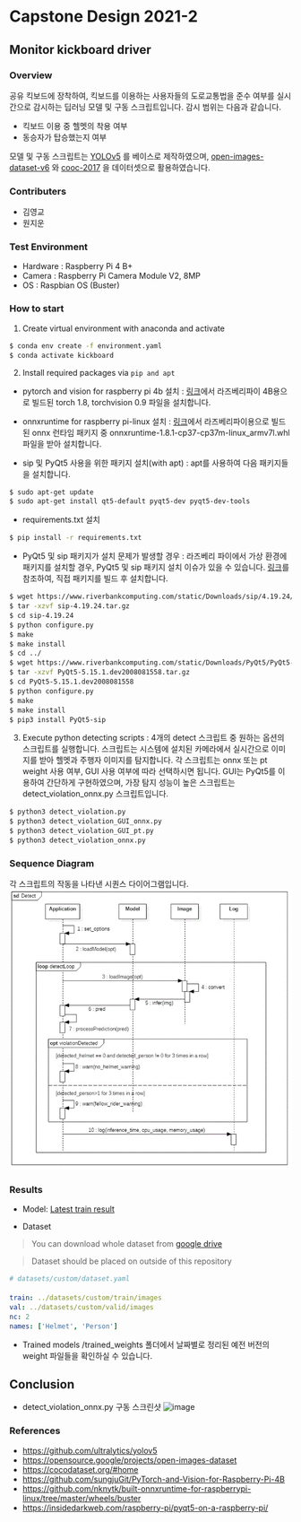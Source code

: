 ﻿# Capstone Design 2021-2

## Monitor kickboard driver

### Overview

공유 킥보드에 장착하여,  킥보드를 이용하는 사용자들의 도로교통법을 준수 여부를 실시간으로 감시하는 딥러닝 모델 및 구동 스크립트입니다. 감시 범위는 다음과 같습니다.

- 킥보드 이용 중 헬멧의 착용 여부
- 동승자가 탑승했는지 여부

모델 및 구동 스크립트는 [YOLOv5](https://github.com/ultralytics/yolov5) 를 베이스로 제작하였으며, [open-images-dataset-v6](https://opensource.google/projects/open-images-dataset) 와 [cooc-2017](https://cocodataset.org/#home) 을 데이터셋으로 활용하였습니다.

### Contributers

- 김영교
- 원지운

### Test Environment
- Hardware : Raspberry Pi 4 B+
- Camera : Raspberry Pi Camera Module V2, 8MP
- OS : Raspbian OS (Buster)

### How to start

1. Create virtual environment with anaconda and activate

```bash
$ conda env create -f environment.yaml
$ conda activate kickboard
```

2. Install required packages via `pip and apt`

* pytorch and vision for raspberry pi 4b 설치 : 
[링크](https://github.com/sungjuGit/PyTorch-and-Vision-for-Raspberry-Pi-4B)에서 라즈베리파이 4B용으로 빌드된 torch 1.8, torchvision 0.9 파일을 설치합니다.

* onnxruntime for raspberry pi-linux 설치 : 
[링크](https://github.com/nknytk/built-onnxruntime-for-raspberrypi-linux/tree/master/wheels/buster)에서 라즈베리파이용으로 빌드된 onnx 런타임 패키지 중 onnxruntime-1.8.1-cp37-cp37m-linux_armv7l.whl 파일을 받아 설치합니다.

*  sip 및 PyQt5 사용을 위한 패키지 설치(with apt) : 
apt를 사용하여 다음 패키지들을 설치합니다.
```bash
$ sudo apt-get update
$ sudo apt-get install qt5-default pyqt5-dev pyqt5-dev-tools
```

*  requirements.txt 설치
```bash
$ pip install -r requirements.txt
```

* PyQt5 및 sip 패키지가 설치 문제가 발생할 경우 : 
라즈베리 파이에서 가상 환경에 패키지를 설치할 경우, PyQt5 및 sip 패키지 설치 이슈가 있을 수 있습니다.  [링크](https://insidedarkweb.com/raspberry-pi/pyqt5-on-a-raspberry-pi/)를 참조하여, 직접 패키지를 빌드 후 설치합니다.
```bash
$ wget https://www.riverbankcomputing.com/static/Downloads/sip/4.19.24/sip-4.19.24.tar.gz
$ tar -xzvf sip-4.19.24.tar.gz
$ cd sip-4.19.24
$ python configure.py
$ make
$ make install
$ cd ../
$ wget https://www.riverbankcomputing.com/static/Downloads/PyQt5/PyQt5-5.15.1.dev2008081558.tar.gz
$ tar -xzvf PyQt5-5.15.1.dev2008081558.tar.gz
$ cd PyQt5-5.15.1.dev2008081558
$ python configure.py
$ make
$ make install
$ pip3 install PyQt5-sip
```

3. Execute python detecting scripts : 
4개의 detect 스크립트 중 원하는 옵션의 스크립트를 실행합니다. 스크립트는 시스템에 설치된 카메라에서 실시간으로 이미지를 받아 헬멧과 주행자 이미지를 탐지합니다. 각 스크립트는 onnx 또는 pt weight 사용 여부, GUI 사용 여부에 따라 선택하시면 됩니다.  GUI는 PyQt5를 이용하여 간단하게 구현하였으며, 가장 탐지 성능이 높은 스크립트는 detect_violation_onnx.py 스크립트입니다.
```bash
$ python3 detect_violation.py
$ python3 detect_violation_GUI_onnx.py
$ python3 detect_violation_GUI_pt.py
$ python3 detect_violation_onnx.py
```

### Sequence Diagram
각 스크립트의 작동을 나타낸 시퀀스 다이어그램입니다.
![image](./readme_img/sd.gif)


### Results

- Model: [Latest train result](https://wandb.ai/skywrace/YOLOv5/runs/2zjutty7?workspace=user-skywrace)


- Dataset

> You can download whole dataset from [google drive](https://drive.google.com/file/d/1TAfWtRUx9GWePiC-44JHdzZcemKdJCFv/view?usp=sharing)

> Dataset should be placed on outside of this repository

```yaml
# datasets/custom/dataset.yaml

train: ../datasets/custom/train/images 
val: ../datasets/custom/valid/images
nc: 2
names: ['Helmet', 'Person']
```

- Trained models
/trained_weights 폴더에서 날짜별로 정리된 예전 버전의 weight 파일들을 확인하실 수 있습니다.

## Conclusion

* detect_violation_onnx.py 구동 스크린샷
![image](./readme_img/model_test.gif)

### References

- https://github.com/ultralytics/yolov5
- https://opensource.google/projects/open-images-dataset
- https://cocodataset.org/#home
- https://github.com/sungjuGit/PyTorch-and-Vision-for-Raspberry-Pi-4B
- https://github.com/nknytk/built-onnxruntime-for-raspberrypi-linux/tree/master/wheels/buster
- https://insidedarkweb.com/raspberry-pi/pyqt5-on-a-raspberry-pi/
